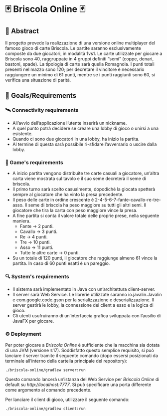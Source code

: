 # 🃏 Briscola Online 🃏

## 📜 Abstract
Il progetto prevede la realizzazione di una versione online multiplayer del famoso gioco di carte Briscola.
Le partite saranno esclusivamente composte da due giocatori, in modalità 1vs1. Le carte utilizzate per giocare a Briscola sono 40, raggruppate in 4 gruppi definiti “semi” (coppe, denari, bastoni, spade). La tipologia di carte sarà quella Romagnola. I punti totali presenti nel mazzo sono 120; per decretare il vincitore è necessario raggiungere un minimo di 61 punti, mentre se i punti raggiunti sono 60, si verifica una situazione di parità.

## 🎯 Goals/Requirements

### 🛰 Connectivity requirements
- All’avvio dell’applicazione l’utente inserirà un nickname.
- A quel punto potrà decidere se creare una lobby di gioco o unirsi a una esistente.
- Quando ci sono due giocatori in una lobby, ha inizio la partita.
- Al termine di questa sarà possibile ri-sfidare l’avversario o uscire dalla lobby.

### 👾 Game's requirements
- A inizio partita vengono distribuite tre carte casuali a giocatore, un’altra carta viene mostrata sul tavolo e il suo seme decreterà il seme di briscola.
- Il primo turno sarà scelto casualmente, dopodiché la giocata spetterà sempre al giocatore che ha vinto la presa precedente.
- Il peso delle carte in ordine crescente è 2-4-5-6-7-fante-cavallo-re-tre-asso. Il seme di briscola ha peso maggiore su tutti gli altri semi. Il giocatore che tira la carta con peso maggiore vince la presa.
- A fine partita si conta il valore totale delle proprie prese, nella seguente maniera.
    - Fante → 2 punti.
    - Cavallo → 3 punti.
    - Re → 4 punti.
    - Tre → 10 punti.
    - Asso → 11 punti.
    - Tutte le altre carte → 0 punti.
- Su un totale di 120 punti, il giocatore che raggiunge almeno 61 vince la partita. In caso di 60 punti esatti è un pareggio.

### 🔍 System's requirements
- Il sistema sarà implementato in Java con un’architettura client-server.
- Il server sarà Web Service. Le librerie utilizzate saranno io.javalin.Javalin e com.google.code.gson per la serializzazione e deserializzazione. Il server gestirà le lobby, la connessione dei client a esso e la logica di gioco.
- Gli utenti usufruiranno di un’interfaccia grafica sviluppata con l’ausilio di JavaFX per giocare.

### ⚙️ Deployment
Per poter giocare a
*Briscola Online* è sufficiente che la macchina sia dotata di una JVM (versione ≥17). Soddisfatto questo semplice requisito, si può lanciare il server tramite il seguente comando (dopo essersi posizionati da terminale all’interno della cartella principale del repository):

``` bash
./briscola-online/gradlew server:run
```

Questo comando lancerà un’istanza del Web Service per *Briscola Online*
di default su *http://localhost:7777*. Si può specificare una porta differente come
argomento al comando precedente.

Per lanciare il client di gioco, utilizzare il seguente comando:

``` bash
./briscola-online/gradlew client:run
```
